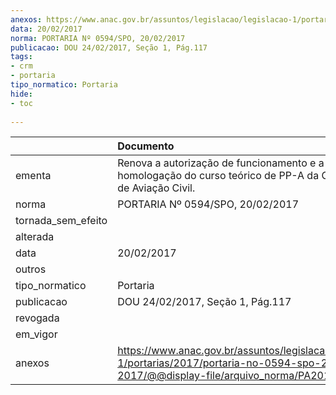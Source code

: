 ```yaml
---
anexos: https://www.anac.gov.br/assuntos/legislacao/legislacao-1/portarias/2017/portaria-no-0594-spo-20-02-2017/@@display-file/arquivo_norma/PA2017-0594.pdf
data: 20/02/2017
norma: PORTARIA Nº 0594/SPO, 20/02/2017
publicacao: DOU 24/02/2017, Seção 1, Pág.117
tags:
- crm
- portaria
tipo_normatico: Portaria
hide: 
- toc 
 
---
```


|                    | Documento                                                                                                                                            |
|:-------------------|:-----------------------------------------------------------------------------------------------------------------------------------------------------|
| ementa             | Renova a autorização de funcionamento e a homologação do curso teórico de PP-A da CRM Escola de Aviação Civil.                                       |
| norma              | PORTARIA Nº 0594/SPO, 20/02/2017                                                                                                                     |
| tornada_sem_efeito |                                                                                                                                                      |
| alterada           |                                                                                                                                                      |
| data               | 20/02/2017                                                                                                                                           |
| outros             |                                                                                                                                                      |
| tipo_normatico     | Portaria                                                                                                                                             |
| publicacao         | DOU 24/02/2017, Seção 1, Pág.117                                                                                                                     |
| revogada           |                                                                                                                                                      |
| em_vigor           |                                                                                                                                                      |
| anexos             | https://www.anac.gov.br/assuntos/legislacao/legislacao-1/portarias/2017/portaria-no-0594-spo-20-02-2017/@@display-file/arquivo_norma/PA2017-0594.pdf |